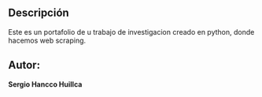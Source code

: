 ## Descripción
Este es un portafolio de u trabajo de investigacion creado en python, donde hacemos web scraping.
## Autor:
**Sergio Hancco Huillca**
